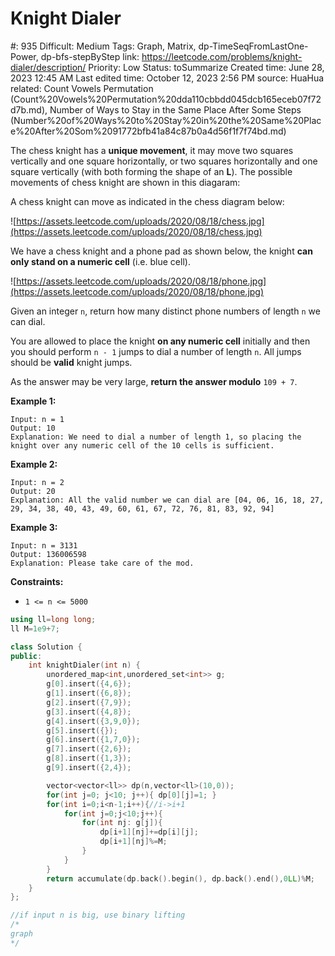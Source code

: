 # Knight Dialer

#: 935
Difficult: Medium
Tags: Graph, Matrix, dp-TimeSeqFromLastOne-Power, dp-bfs-stepByStep
link: https://leetcode.com/problems/knight-dialer/description/
Priority: Low
Status: toSummarize
Created time: June 28, 2023 12:45 AM
Last edited time: October 12, 2023 2:56 PM
source: HuaHua
related: Count Vowels Permutation (Count%20Vowels%20Permutation%20dda110cbbdd045dcb165eceb07f72d7b.md), Number of Ways to Stay in the Same Place After Some Steps (Number%20of%20Ways%20to%20Stay%20in%20the%20Same%20Place%20After%20Som%2091772bfb41a84c87b0a4d56f1f7f74bd.md)

The chess knight has a **unique movement**, it may move two squares vertically and one square horizontally, or two squares horizontally and one square vertically (with both forming the shape of an **L**). The possible movements of chess knight are shown in this diagaram:

A chess knight can move as indicated in the chess diagram below:

![https://assets.leetcode.com/uploads/2020/08/18/chess.jpg](https://assets.leetcode.com/uploads/2020/08/18/chess.jpg)

We have a chess knight and a phone pad as shown below, the knight **can only stand on a numeric cell** (i.e. blue cell).

![https://assets.leetcode.com/uploads/2020/08/18/phone.jpg](https://assets.leetcode.com/uploads/2020/08/18/phone.jpg)

Given an integer `n`, return how many distinct phone numbers of length `n` we can dial.

You are allowed to place the knight **on any numeric cell** initially and then you should perform `n - 1` jumps to dial a number of length `n`. All jumps should be **valid** knight jumps.

As the answer may be very large, **return the answer modulo** `109 + 7`.

**Example 1:**

```
Input: n = 1
Output: 10
Explanation: We need to dial a number of length 1, so placing the knight over any numeric cell of the 10 cells is sufficient.

```

**Example 2:**

```
Input: n = 2
Output: 20
Explanation: All the valid number we can dial are [04, 06, 16, 18, 27, 29, 34, 38, 40, 43, 49, 60, 61, 67, 72, 76, 81, 83, 92, 94]

```

**Example 3:**

```
Input: n = 3131
Output: 136006598
Explanation: Please take care of the mod.

```

**Constraints:**

- `1 <= n <= 5000`

```cpp
using ll=long long;
ll M=1e9+7;

class Solution {
public:
    int knightDialer(int n) {
        unordered_map<int,unordered_set<int>> g;
        g[0].insert({4,6});
        g[1].insert({6,8});
        g[2].insert({7,9});
        g[3].insert({4,8});
        g[4].insert({3,9,0});
        g[5].insert({});
        g[6].insert({1,7,0});
        g[7].insert({2,6});
        g[8].insert({1,3});
        g[9].insert({2,4});

        vector<vector<ll>> dp(n,vector<ll>(10,0));
        for(int j=0; j<10; j++){ dp[0][j]=1; }
        for(int i=0;i<n-1;i++){//i->i+1
            for(int j=0;j<10;j++){
                for(int nj: g[j]){
                    dp[i+1][nj]+=dp[i][j];
                    dp[i+1][nj]%=M;
                }
            }
        }
        return accumulate(dp.back().begin(), dp.back().end(),0LL)%M;
    }
};

//if input n is big, use binary lifting
/*
graph
*/
```